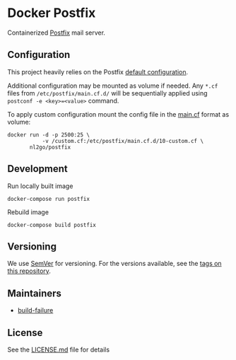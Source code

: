# Docker Postfix

Containerized [Postfix](http://www.postfix.org/) mail server.

## Configuration

This project heavily relies on the Postfix [default configuration](http://www.postfix.org/postconf.5.html).

Additional configuration may be mounted as volume if needed. Any `*.cf` files from `/etc/postfix/main.cf.d/` will be sequentially applied using `postconf -e <key>=<value>` command.

To apply custom configuration mount the config file in the [main.cf](http://www.postfix.org/postconf.5.html) format as volume:
```
docker run -d -p 2500:25 \
           -v /custom.cf:/etc/postfix/main.cf.d/10-custom.cf \
       nl2go/postfix
```
## Development

Run locally built image

    docker-compose run postfix

Rebuild image

    docker-compose build postfix

## Versioning

We use [SemVer](http://semver.org) for versioning. For the versions available, see the [tags on this repository](https://github.com/nl2go/docker-postfix/tags).

## Maintainers

- [build-failure](https://github.com/build-failure)

## License

See the [LICENSE.md](LICENSE.md) file for details
